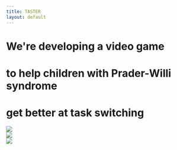 ```yaml
---
title: TASTER
layout: default
---
```

<div class="container">
  <div class="row">
    <div class="col-md-4"><h1>We're developing a video game</h1></div>
    <div class="col-md-4"><h1>to help children with Prader-Willi syndrome</h1></div>
    <div class="col-md-4"><h1>get better at task switching</h1></div>
  </div>
  <div class="row">
    <div class="col-md-4 hidden-xs hidden-sm"><img src="{{ site.url }}/images/controller.png"></div>
    <div class="col-md-4 hidden-xs hidden-sm"><img src="{{ site.url }}/images/children.png"></div>
    <div class="col-md-4 hidden-xs hidden-sm"><img src="{{ site.url }}/images/juggling.png"></div>
  </div>
</div>
